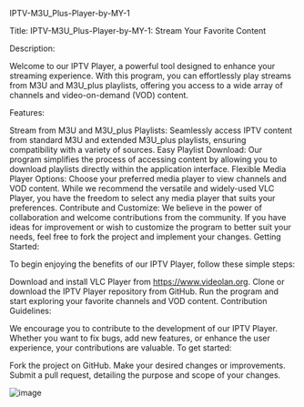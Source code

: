 IPTV-M3U_Plus-Player-by-MY-1

Title: IPTV-M3U_Plus-Player-by-MY-1: Stream Your Favorite Content

Description:

Welcome to our IPTV Player, a powerful tool designed to enhance your streaming experience. With this program, you can effortlessly play streams from M3U and M3U_plus playlists, offering you access to a wide array of channels and video-on-demand (VOD) content.

Features:

Stream from M3U and M3U_plus Playlists: Seamlessly access IPTV content from standard M3U and extended M3U_plus playlists, ensuring compatibility with a variety of sources.
Easy Playlist Download: Our program simplifies the process of accessing content by allowing you to download playlists directly within the application interface.
Flexible Media Player Options: Choose your preferred media player to view channels and VOD content. While we recommend the versatile and widely-used VLC Player, you have the freedom to select any media player that suits your preferences.
Contribute and Customize: We believe in the power of collaboration and welcome contributions from the community. If you have ideas for improvement or wish to customize the program to better suit your needs, feel free to fork the project and implement your changes.
Getting Started:

To begin enjoying the benefits of our IPTV Player, follow these simple steps:

Download and install VLC Player from https://www.videolan.org.
Clone or download the IPTV Player repository from GitHub.
Run the program and start exploring your favorite channels and VOD content.
Contribution Guidelines:

We encourage you to contribute to the development of our IPTV Player. Whether you want to fix bugs, add new features, or enhance the user experience, your contributions are valuable. To get started:

Fork the project on GitHub.
Make your desired changes or improvements.
Submit a pull request, detailing the purpose and scope of your changes.



![image](https://github.com/Cyogenus/IPTV-M3U_Plus-Player-by-MY-1/assets/80471318/e7be83b2-20e2-444f-930f-f3ab2b90d40e)
